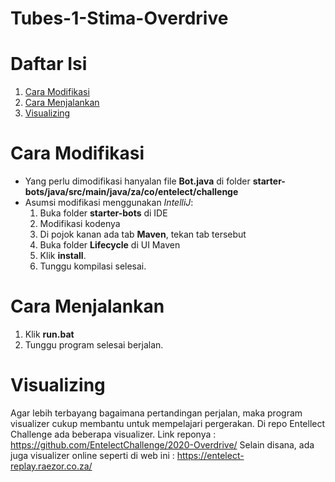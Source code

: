 # Tubes-1-Stima-Overdrive

# Daftar Isi
1. [Cara Modifikasi](#cara-modifikasi)
2. [Cara Menjalankan](#cara-menjalankan)
3. [Visualizing](#visualizing)

# Cara Modifikasi
- Yang perlu dimodifikasi hanyalan file **Bot.java** di folder **starter-bots/java/src/main/java/za/co/entelect/challenge**
- Asumsi modifikasi menggunakan *IntelliJ*:
  1. Buka folder **starter-bots** di IDE
  2. Modifikasi kodenya
  3. Di pojok kanan ada tab **Maven**, tekan tab tersebut
  4. Buka folder **Lifecycle** di UI Maven 
  5. Klik **install**.
  6. Tunggu kompilasi selesai.

# Cara Menjalankan
1. Klik **run.bat**
2. Tunggu program selesai berjalan.

# Visualizing
Agar lebih terbayang bagaimana pertandingan perjalan, maka program visualizer cukup membantu untuk mempelajari pergerakan. Di repo Entellect Challenge ada beberapa visualizer.
Link reponya : https://github.com/EntelectChallenge/2020-Overdrive/
Selain disana, ada juga visualizer online seperti di web ini : https://entelect-replay.raezor.co.za/
